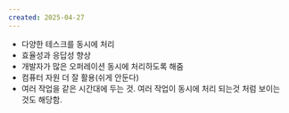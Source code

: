```yaml
---
created: 2025-04-27
---
```

- 다양한 테스크를 동시에 처리
- 효율성과 응답성 향상
- 개발자가 많은 오퍼레이션 동시에 처리하도록 해줌
- 컴퓨터 자원 더 잘 활용(쉬게 안둔다)
- 여러 작업을 같은 시간대에 두는 것. 여러 작업이 동시에 처리 되는것 처럼 보이는 것도 해당함.